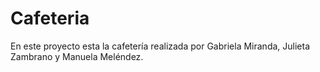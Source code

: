 # Cafeteria
En este proyecto esta la cafetería realizada por Gabriela Miranda, Julieta Zambrano y Manuela Meléndez.
